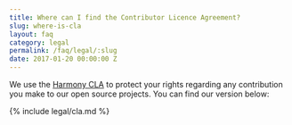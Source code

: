```yaml
---
title: Where can I find the Contributor Licence Agreement?
slug: where-is-cla
layout: faq
category: legal
permalink: /faq/legal/:slug
date: 2017-01-20 00:00:00 Z
---
```

We use the [Harmony CLA](http://harmonyagreements.org/faqs.html) to protect your rights regarding any 
contribution you make to our open source projects. 
You can find our version below:

{% include legal/cla.md %}
